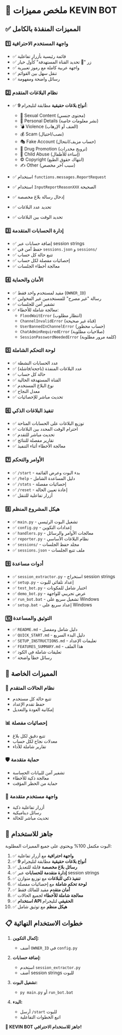 # 🎯 ملخص مميزات KEVIN BOT

## ✅ المميزات المنفذة بالكامل

### 1️⃣ واجهة المستخدم الاحترافية
- ✅ قائمة رئيسية بأزرار تفاعلية
- ✅ زر "📡 تحديد القناة المستهدفة" كأول خيار
- ✅ واجهة عربية كاملة مع رموز تعبيرية
- ✅ تنقل سهل بين القوائم
- ✅ رسائل واضحة ومفهومة

### 2️⃣ نظام البلاغات المتقدم
- ✅ **9 أنواع بلاغات حقيقية** مطابقة لتليجرام:
  - 🔞 Sexual Content (محتوى جنسي)
  - 🧷 Personal Details (نشر معلومات خاصة)
  - 💣 Violence (العنف أو الإرهاب)
  - 💰 Scam (نصب/احتيال)
  - 🎭 Fake Account (حساب مزيف/انتحال)
  - 🧪 Drug Promotion (ترويج مخدرات)
  - 👶 Child Abuse (إساءة للأطفال)
  - ©️ Copyright (انتهاك حقوق الطبع)
  - ✍️ Other (سبب آخر مخصص)

- ✅ استخدام `functions.messages.ReportRequest`
- ✅ استخدام `InputReportReasonXXX` الصحيحة
- ✅ إدخال رسالة بلاغ مخصصة
- ✅ تحديد عدد البلاغات
- ✅ تحديد الوقت بين البلاغات

### 3️⃣ إدارة الحسابات المتقدمة
- ✅ إضافة حسابات عبر session strings
- ✅ حفظ آمن في `sessions.json` و `sessions/`
- ✅ تتبع حالة كل حساب
- ✅ إحصائيات مفصلة لكل حساب
- ✅ معالجة أخطاء الجلسات

### 4️⃣ الأمان والحماية
- ✅ مقيد لمستخدم واحد فقط (`OWNER_ID`)
- ✅ رسالة "غير مصرح" للمستخدمين غير المخولين
- ✅ تشفير آمن للجلسات
- ✅ معالجة شاملة للأخطاء:
  - `FloodWaitError` (انتظار مطلوب)
  - `ChannelInvalidError` (قناة غير صحيحة)
  - `UserBannedInChannelError` (حساب محظور)
  - `ChatAdminRequiredError` (صلاحيات مطلوبة)
  - `SessionPasswordNeededError` (كلمة مرور مطلوبة)

### 5️⃣ لوحة التحكم الشاملة
- ✅ عدد الحسابات النشطة
- ✅ عدد البلاغات المنفذة (ناجحة/فاشلة)
- ✅ حالة كل حساب
- ✅ القناة المستهدفة الحالية
- ✅ نوع البلاغ المستخدم
- ✅ معدل النجاح
- ✅ تحديث مباشر للإحصائيات

### 6️⃣ تنفيذ البلاغات الذكي
- ✅ توزيع البلاغات على الحسابات المتاحة
- ✅ احترام الوقت المحدد بين البلاغات
- ✅ تحديث مباشر للتقدم
- ✅ تقارير مفصلة للنتائج
- ✅ معالجة الأخطاء أثناء التنفيذ

### 7️⃣ الأوامر والتحكم
- ✅ `/start` - بدء البوت وعرض القائمة
- ✅ `/help` - دليل المساعدة الشامل
- ✅ `/stats` - إحصائيات مفصلة
- ✅ `/reset` - إعادة تعيين الحالة
- ✅ أزرار تفاعلية للتنقل

### 8️⃣ هيكل المشروع المنظم
- ✅ `main.py` - تشغيل البوت الرئيسي
- ✅ `config.py` - إعدادات التكوين
- ✅ `handlers.py` - معالجات الأوامر والرسائل
- ✅ `reporter.py` - نظام البلاغات الأساسي
- ✅ `sessions/` - مجلد حفظ الجلسات
- ✅ `sessions.json` - ملف تتبع الجلسات

### 9️⃣ أدوات مساعدة
- ✅ `session_extractor.py` - استخراج session strings
- ✅ `setup.py` - إعداد تلقائي للبوت
- ✅ `test_bot.py` - اختبار شامل للمكونات
- ✅ `demo_bot.py` - عرض تجريبي للواجهة
- ✅ `run_bot.bat` - تشغيل سريع على Windows
- ✅ `setup.bat` - إعداد سريع على Windows

### 🔟 التوثيق والمساعدة
- ✅ `README.md` - دليل شامل ومفصل
- ✅ `QUICK_START.md` - دليل البدء السريع
- ✅ `SETUP_INSTRUCTIONS.md` - تعليمات الإعداد
- ✅ `FEATURES_SUMMARY.md` - هذا الملف
- ✅ تعليقات شاملة في الكود
- ✅ رسائل خطأ واضحة

## 🎯 المميزات الخاصة

### 🔄 نظام الحالات المتقدم
- تتبع حالة كل مستخدم
- حفظ تقدم الإعداد
- إمكانية العودة والتعديل

### 📊 إحصائيات مفصلة
- تتبع دقيق لكل بلاغ
- معدلات نجاح لكل حساب
- تقارير شاملة للأداء

### 🛡️ حماية متقدمة
- تشفير آمن للبيانات الحساسة
- معالجة ذكية للأخطاء
- حماية من الحظر المؤقت

### 🎨 واجهة مستخدم متقدمة
- أزرار تفاعلية ذكية
- رسائل ديناميكية
- تحديث مباشر للحالة

## 🚀 جاهز للاستخدام

البوت مكتمل 100% ويحتوي على جميع المميزات المطلوبة:

1. ✅ **واجهة احترافية** مع أزرار تفاعلية
2. ✅ **9 أنواع بلاغات حقيقية** مطابقة لتليجرام
3. ✅ **رسائل بلاغ مخصصة** قابلة للتعديل
4. ✅ **إدارة متقدمة للحسابات** عبر session strings
5. ✅ **تنفيذ ذكي للبلاغات** مع توزيع متوازن
6. ✅ **لوحة تحكم شاملة** مع إحصائيات مفصلة
7. ✅ **أمان متقدم** مقيد للمالك فقط
8. ✅ **معالجة شاملة للأخطاء** لجميع الحالات
9. ✅ **استخدام API الحقيقي** لتليجرام
10. ✅ **هيكل منظم** مع توثيق شامل

## 📋 خطوات الاستخدام النهائية

1. **إكمال التكوين:**
   - أضف `OWNER_ID` في `config.py`

2. **إضافة حسابات:**
   - استخدم `session_extractor.py`
   - أضف session strings للبوت

3. **تشغيل البوت:**
   - `py main.py` أو `run_bot.bat`

4. **البدء:**
   - أرسل `/start` للبوت
   - اتبع الخطوات التفاعلية

**🎉 KEVIN BOT جاهز للاستخدام الاحترافي!**